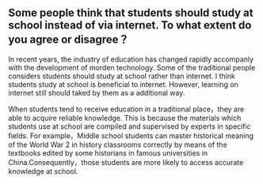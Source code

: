 ## Some people think that students should study at school instead of via internet. To what extent do you agree or disagree？

In recent years, the industry of education has changed rapidly accompanly with the development of morden technology. Some of the traditional people considers students should study at school rather than internet. I think students study at school is beneficial to internet. However, learning on internet still should taked by them as a additional way.



When students tend to receive education in a traditional place，they are able to acquire reliable knowledge. This is because the materials which students use at school are compiled and supervised by experts in specific fields. For example，Middle school students can master historical meaning of the World War 2 in history classrooms correctly by means of the textbooks edited by some historians in famous universities in China.Consequently，those students are more likely to access accurate knowledge at school.
